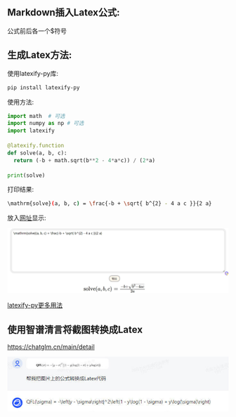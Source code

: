 ## Markdown插入Latex公式:

公式前后各一个$符号



## 生成Latex方法:

使用latexify-py库:

```bash
pip install latexify-py
```

使用方法:

```python
import math  # 可选
import numpy as np # 可选
import latexify

@latexify.function
def solve(a, b, c):
  return (-b + math.sqrt(b**2 - 4*a*c)) / (2*a)

print(solve) 
```

打印结果:

```bash
\mathrm{solve}(a, b, c) = \frac{-b + \sqrt{ b^{2} - 4 a c }}{2 a}
```

放入[网址](https://zh.numberempire.com/latexequationeditor.php)显示:

![](assets/latex.jpg)

[latexify-py更多用法](https://mp.weixin.qq.com/s/c-LPHhBY7yvzfen142Mhcw)



## 使用智谱清言将截图转换成Latex

https://chatglm.cn/main/detail

![](assets/chatglm.jpg)